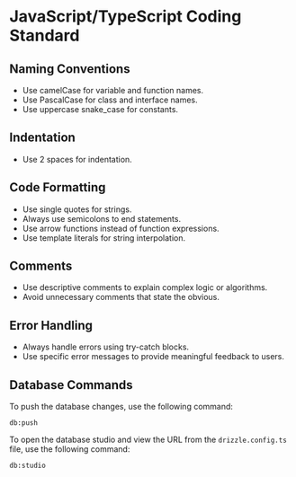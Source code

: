 # JavaScript/TypeScript Coding Standard

## Naming Conventions
- Use camelCase for variable and function names.
- Use PascalCase for class and interface names.
- Use uppercase snake_case for constants.

## Indentation
- Use 2 spaces for indentation.

## Code Formatting
- Use single quotes for strings.
- Always use semicolons to end statements.
- Use arrow functions instead of function expressions.
- Use template literals for string interpolation.

## Comments
- Use descriptive comments to explain complex logic or algorithms.
- Avoid unnecessary comments that state the obvious.

## Error Handling
- Always handle errors using try-catch blocks.
- Use specific error messages to provide meaningful feedback to users.

## Database Commands
To push the database changes, use the following command:
```
db:push
```

To open the database studio and view the URL from the `drizzle.config.ts` file, use the following command:
```
db:studio
```
